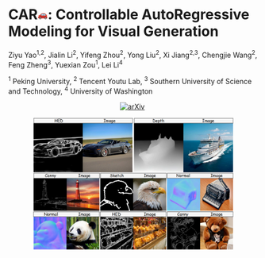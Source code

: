 <h1> CAR<img src="./docs/car.png" width="4%">: Controllable AutoRegressive Modeling for Visual Generation </h1>

Ziyu Yao<sup>1,2</sup>, Jialin Li<sup>2</sup>, Yifeng Zhou<sup>2</sup>, Yong Liu<sup>2</sup>, Xi Jiang<sup>2,3</sup>, Chengjie Wang<sup>2</sup>, Feng Zheng<sup>3</sup>, Yuexian Zou<sup>1</sup>, Lei Li<sup>4</sup>

<sup>1</sup> Peking University,
<sup>2</sup> Tencent Youtu Lab,
<sup>3</sup> Southern University of Science and Technology,
<sup>4</sup> University of Washington

<div align="center">

[![arXiv](https://img.shields.io/badge/arXiv%20paper-2410.04671-b31b1b.svg)](https://arxiv.org/abs/2410.04671)&nbsp;

</div>

<div align="center">
<img src="./docs/teaser.png" width="80%">
</div>
